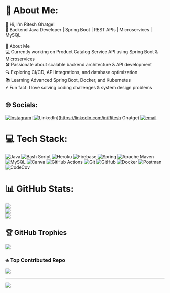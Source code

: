 # 💫 About Me:
👋 Hi, I'm Ritesh Ghatge!<br>🔹 Backend Java Developer | Spring Boot | REST APIs | Microservices | MySQL<br><br>🚀 About Me<br>💻 Currently working on Product Catalog Service API using Spring Boot & Microservices<br>🛠 Passionate about scalable backend architecture & API development<br>🔍 Exploring CI/CD, API integrations, and database optimization<br>📚 Learning Advanced Spring Boot, Docker, and Kubernetes<br>⚡ Fun fact: I love solving coding challenges & system design problems<br>


## 🌐 Socials:
 [![Instagram](https://img.shields.io/badge/Instagram-%23E4405F.svg?logo=Instagram&logoColor=white)](https://instagram.com/riteshghatge_30) [![LinkedIn](https://img.shields.io/badge/LinkedIn-%230077B5.svg?logo=linkedin&logoColor=white)](https://linkedin.com/in/Ritesh Ghatge) [![email](https://img.shields.io/badge/Email-D14836?logo=gmail&logoColor=white)](mailto:riteshghatge30@gmail.com) 

# 💻 Tech Stack:
![Java](https://img.shields.io/badge/java-%23ED8B00.svg?style=for-the-badge&logo=openjdk&logoColor=white) ![Bash Script](https://img.shields.io/badge/bash_script-%23121011.svg?style=for-the-badge&logo=gnu-bash&logoColor=white) ![Heroku](https://img.shields.io/badge/heroku-%23430098.svg?style=for-the-badge&logo=heroku&logoColor=white) ![Firebase](https://img.shields.io/badge/firebase-%23039BE5.svg?style=for-the-badge&logo=firebase) ![Spring](https://img.shields.io/badge/spring-%236DB33F.svg?style=for-the-badge&logo=spring&logoColor=white) ![Apache Maven](https://img.shields.io/badge/Apache%20Maven-C71A36?style=for-the-badge&logo=Apache%20Maven&logoColor=white) ![MySQL](https://img.shields.io/badge/mysql-4479A1.svg?style=for-the-badge&logo=mysql&logoColor=white) ![Canva](https://img.shields.io/badge/Canva-%2300C4CC.svg?style=for-the-badge&logo=Canva&logoColor=white) ![GitHub Actions](https://img.shields.io/badge/github%20actions-%232671E5.svg?style=for-the-badge&logo=githubactions&logoColor=white) ![Git](https://img.shields.io/badge/git-%23F05033.svg?style=for-the-badge&logo=git&logoColor=white) ![GitHub](https://img.shields.io/badge/github-%23121011.svg?style=for-the-badge&logo=github&logoColor=white) ![Docker](https://img.shields.io/badge/docker-%230db7ed.svg?style=for-the-badge&logo=docker&logoColor=white) ![Postman](https://img.shields.io/badge/Postman-FF6C37?style=for-the-badge&logo=postman&logoColor=white) ![CodeCov](https://img.shields.io/badge/codecov-%23ff0077.svg?style=for-the-badge&logo=codecov&logoColor=white)
# 📊 GitHub Stats:
![](https://github-readme-stats.vercel.app/api?username=GhatgeRitesh&theme=default&hide_border=false&include_all_commits=false&count_private=false)<br/>
![](https://github-readme-streak-stats.herokuapp.com/?user=GhatgeRitesh&theme=default&hide_border=false)<br/>
![](https://github-readme-stats.vercel.app/api/top-langs/?username=GhatgeRitesh&theme=default&hide_border=false&include_all_commits=false&count_private=false&layout=compact)

## 🏆 GitHub Trophies
![](https://github-profile-trophy.vercel.app/?username=GhatgeRitesh&theme=shadow_blue&no-frame=true&no-bg=false&margin-w=4)

### 🔝 Top Contributed Repo
![](https://github-contributor-stats.vercel.app/api?username=GhatgeRitesh&limit=5&theme=dark&combine_all_yearly_contributions=true)

---
[![](https://visitcount.itsvg.in/api?id=GhatgeRitesh&icon=0&color=0)](https://visitcount.itsvg.in)

<!-- Proudly created with GPRM ( https://gprm.itsvg.in ) -->
